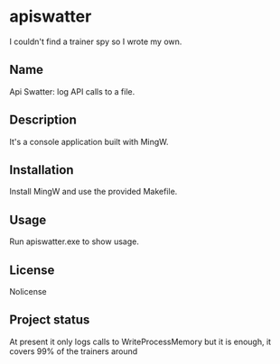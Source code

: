 # apiswatter
I couldn't find a trainer spy so I wrote my own.

## Name
Api Swatter: log API calls to a file.

## Description
It's a console application built with MingW.

## Installation
Install MingW and use the provided Makefile.

## Usage
Run apiswatter.exe to show usage.

## License
Nolicense

## Project status
At present it only logs calls to WriteProcessMemory but it is enough, it covers 99% of the trainers around

